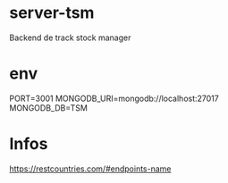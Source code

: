 # server-tsm
Backend de track stock manager

# env
PORT=3001
MONGODB_URI=mongodb://localhost:27017
MONGODB_DB=TSM

# Infos
https://restcountries.com/#endpoints-name